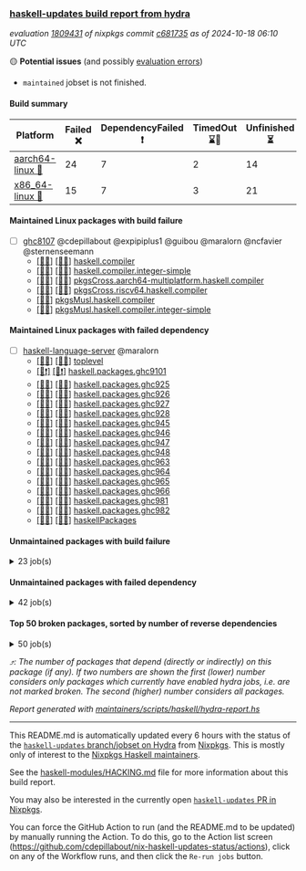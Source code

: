 ### [haskell-updates build report from hydra](https://hydra.nixos.org/jobset/nixpkgs/haskell-updates)
*evaluation [1809431](https://hydra.nixos.org/eval/1809431) of nixpkgs commit [c681735](https://github.com/NixOS/nixpkgs/commits/c681735bf737b461637da8c6e8897583eb605596) as of 2024-10-18 06:10 UTC*

🟡 **Potential issues** (and possibly [evaluation errors](https://hydra.nixos.org/jobset/nixpkgs/haskell-updates))
  * `maintained` jobset is not finished.

#### Build summary

 | Platform | Failed ❌ | DependencyFailed ❗ | TimedOut ⌛🚫 | Unfinished ⏳ | Success ✅ | 
 | --- | --- | --- | --- | --- | --- | 
 | [aarch64-linux 📱](https://hydra.nixos.org/eval/1809431?filter=.aarch64-linux) | 24 | 7 | 2 | 14 | 6572 | 
 | [x86_64-linux 🐧](https://hydra.nixos.org/eval/1809431?filter=.x86_64-linux) | 15 | 7 | 3 | 21 | 6617 | 
#### Maintained Linux packages with build failure
- [ ] [ghc8107](https://hydra.nixos.org/eval/1809431?filter=ghc8107) @cdepillabout @expipiplus1 @guibou @maralorn @ncfavier @sternenseemann
  - [[📱✅]](https://hydra.nixos.org/build/275143137) [[🐧✅]](https://hydra.nixos.org/build/275133413) [haskell.compiler](https://hydra.nixos.org/eval/1809431?filter=haskell.compiler.ghc8107)
  - [[📱✅]](https://hydra.nixos.org/build/275137041) [[🐧✅]](https://hydra.nixos.org/build/275133928) [haskell.compiler.integer-simple](https://hydra.nixos.org/eval/1809431?filter=haskell.compiler.integer-simple.ghc8107)
  - [[📱✅]](https://hydra.nixos.org/build/275141601) [[🐧✅]](https://hydra.nixos.org/build/275141099) [pkgsCross.aarch64-multiplatform.haskell.compiler](https://hydra.nixos.org/eval/1809431?filter=pkgsCross.aarch64-multiplatform.haskell.compiler.ghc8107)
  - [[📱❌]](https://hydra.nixos.org/build/275134278) [[🐧❌]](https://hydra.nixos.org/build/275143167) [pkgsCross.riscv64.haskell.compiler](https://hydra.nixos.org/eval/1809431?filter=pkgsCross.riscv64.haskell.compiler.ghc8107)
  -  [[🐧✅]](https://hydra.nixos.org/build/275140069) [pkgsMusl.haskell.compiler](https://hydra.nixos.org/eval/1809431?filter=pkgsMusl.haskell.compiler.ghc8107)
  -  [[🐧✅]](https://hydra.nixos.org/build/275133022) [pkgsMusl.haskell.compiler.integer-simple](https://hydra.nixos.org/eval/1809431?filter=pkgsMusl.haskell.compiler.integer-simple.ghc8107)
#### Maintained Linux packages with failed dependency
- [ ] [haskell-language-server](https://hydra.nixos.org/eval/1809431?filter=haskell-language-server) @maralorn
  - [[📱✅]](https://hydra.nixos.org/build/275143224) [[🐧✅]](https://hydra.nixos.org/build/275145126) [toplevel](https://hydra.nixos.org/eval/1809431?filter=haskell-language-server)
  - [[📱❗]](https://hydra.nixos.org/build/275522624) [[🐧❗]](https://hydra.nixos.org/build/275522643) [haskell.packages.ghc9101](https://hydra.nixos.org/eval/1809431?filter=haskell.packages.ghc9101.haskell-language-server)
  - [[📱✅]](https://hydra.nixos.org/build/275134753) [[🐧✅]](https://hydra.nixos.org/build/275135214) [haskell.packages.ghc925](https://hydra.nixos.org/eval/1809431?filter=haskell.packages.ghc925.haskell-language-server)
  - [[📱✅]](https://hydra.nixos.org/build/275142274) [[🐧✅]](https://hydra.nixos.org/build/275135511) [haskell.packages.ghc926](https://hydra.nixos.org/eval/1809431?filter=haskell.packages.ghc926.haskell-language-server)
  - [[📱✅]](https://hydra.nixos.org/build/275133987) [[🐧✅]](https://hydra.nixos.org/build/275140445) [haskell.packages.ghc927](https://hydra.nixos.org/eval/1809431?filter=haskell.packages.ghc927.haskell-language-server)
  - [[📱✅]](https://hydra.nixos.org/build/275138048) [[🐧✅]](https://hydra.nixos.org/build/275140557) [haskell.packages.ghc928](https://hydra.nixos.org/eval/1809431?filter=haskell.packages.ghc928.haskell-language-server)
  - [[📱✅]](https://hydra.nixos.org/build/275137201) [[🐧✅]](https://hydra.nixos.org/build/275140213) [haskell.packages.ghc945](https://hydra.nixos.org/eval/1809431?filter=haskell.packages.ghc945.haskell-language-server)
  - [[📱✅]](https://hydra.nixos.org/build/275146481) [[🐧✅]](https://hydra.nixos.org/build/275133961) [haskell.packages.ghc946](https://hydra.nixos.org/eval/1809431?filter=haskell.packages.ghc946.haskell-language-server)
  - [[📱✅]](https://hydra.nixos.org/build/275146574) [[🐧✅]](https://hydra.nixos.org/build/275142399) [haskell.packages.ghc947](https://hydra.nixos.org/eval/1809431?filter=haskell.packages.ghc947.haskell-language-server)
  - [[📱✅]](https://hydra.nixos.org/build/275143814) [[🐧✅]](https://hydra.nixos.org/build/275137605) [haskell.packages.ghc948](https://hydra.nixos.org/eval/1809431?filter=haskell.packages.ghc948.haskell-language-server)
  - [[📱✅]](https://hydra.nixos.org/build/275133513) [[🐧✅]](https://hydra.nixos.org/build/275140938) [haskell.packages.ghc963](https://hydra.nixos.org/eval/1809431?filter=haskell.packages.ghc963.haskell-language-server)
  - [[📱✅]](https://hydra.nixos.org/build/275137612) [[🐧✅]](https://hydra.nixos.org/build/275138102) [haskell.packages.ghc964](https://hydra.nixos.org/eval/1809431?filter=haskell.packages.ghc964.haskell-language-server)
  - [[📱✅]](https://hydra.nixos.org/build/275135201) [[🐧✅]](https://hydra.nixos.org/build/275146938) [haskell.packages.ghc965](https://hydra.nixos.org/eval/1809431?filter=haskell.packages.ghc965.haskell-language-server)
  - [[📱✅]](https://hydra.nixos.org/build/275136745) [[🐧✅]](https://hydra.nixos.org/build/275137636) [haskell.packages.ghc966](https://hydra.nixos.org/eval/1809431?filter=haskell.packages.ghc966.haskell-language-server)
  - [[📱✅]](https://hydra.nixos.org/build/275139800) [[🐧✅]](https://hydra.nixos.org/build/275136416) [haskell.packages.ghc981](https://hydra.nixos.org/eval/1809431?filter=haskell.packages.ghc981.haskell-language-server)
  - [[📱✅]](https://hydra.nixos.org/build/275138068) [[🐧✅]](https://hydra.nixos.org/build/275134294) [haskell.packages.ghc982](https://hydra.nixos.org/eval/1809431?filter=haskell.packages.ghc982.haskell-language-server)
  - [[📱✅]](https://hydra.nixos.org/build/275134929) [[🐧✅]](https://hydra.nixos.org/build/275138372) [haskellPackages](https://hydra.nixos.org/eval/1809431?filter=haskellPackages.haskell-language-server)
#### Unmaintained packages with build failure
<details><summary>23 job(s) </summary>

- [ ] [[📱❌]](https://hydra.nixos.org/build/275133735) [[🐧❌]](https://hydra.nixos.org/build/275139962) [haskellPackages.phladiprelio-general-datatype](https://hydra.nixos.org/eval/1809431?filter=haskellPackages.phladiprelio-general-datatype)  ⤴️ 3 | 3
- [ ] [[📱❌]](https://hydra.nixos.org/build/275138479) [[🐧❌]](https://hydra.nixos.org/build/275136298) [haskellPackages.ukrainian-phonetics-basic-array](https://hydra.nixos.org/eval/1809431?filter=haskellPackages.ukrainian-phonetics-basic-array)  ⤴️ 2 | 13
- [ ] [[📱❌]](https://hydra.nixos.org/build/275136357) [[🐧❌]](https://hydra.nixos.org/build/275143090) [haskellPackages.phonetic-languages-phonetics-basics](https://hydra.nixos.org/eval/1809431?filter=haskellPackages.phonetic-languages-phonetics-basics)  ⤴️ 2 | 5
- [ ] [[📱❌]](https://hydra.nixos.org/build/275140660) [[🐧❌]](https://hydra.nixos.org/build/275138098) [haskellPackages.phonetic-languages-ukrainian-array](https://hydra.nixos.org/eval/1809431?filter=haskellPackages.phonetic-languages-ukrainian-array)  ⤴️ 1 | 3
- [ ] [[📱❌]](https://hydra.nixos.org/build/275137749) [[🐧✅]](https://hydra.nixos.org/build/275133748) [haskellPackages.nlopt-haskell](https://hydra.nixos.org/eval/1809431?filter=haskellPackages.nlopt-haskell)  ⤴️ 1 | 1
- [ ] [[📱❌]](https://hydra.nixos.org/build/275143790) [[🐧✅]](https://hydra.nixos.org/build/275139212) [haskellPackages.freetype2](https://hydra.nixos.org/eval/1809431?filter=haskellPackages.freetype2)  ⤴️ 0 | 12
- [ ] [[📱❌]](https://hydra.nixos.org/build/275144835) [[🐧✅]](https://hydra.nixos.org/build/275145197) [haskellPackages.hw-simd](https://hydra.nixos.org/eval/1809431?filter=haskellPackages.hw-simd)  ⤴️ 0 | 9
- [ ] [[📱❌]](https://hydra.nixos.org/build/275142569) [[🐧❌]](https://hydra.nixos.org/build/275141793) [haskellPackages.free-alacarte](https://hydra.nixos.org/eval/1809431?filter=haskellPackages.free-alacarte)  ⤴️ 0 | 2
- [ ] [[📱❌]](https://hydra.nixos.org/build/275135619) [[🐧✅]](https://hydra.nixos.org/build/275140417) [haskellPackages.GOST34112012-Hash](https://hydra.nixos.org/eval/1809431?filter=haskellPackages.GOST34112012-Hash) 
- [ ] [[📱❌]](https://hydra.nixos.org/build/275136420) [[🐧✅]](https://hydra.nixos.org/build/275136977) [haskellPackages.HsASA](https://hydra.nixos.org/eval/1809431?filter=haskellPackages.HsASA) 
- [ ] [[📱❌]](https://hydra.nixos.org/build/275145196) [[🐧❌]](https://hydra.nixos.org/build/275141563) [haskellPackages.github-app-token](https://hydra.nixos.org/eval/1809431?filter=haskellPackages.github-app-token) 
- [ ] [[📱❌]](https://hydra.nixos.org/build/275133904) [[🐧❌]](https://hydra.nixos.org/build/275138146) [haskellPackages.harpie](https://hydra.nixos.org/eval/1809431?filter=haskellPackages.harpie) 
- [ ] [[📱❌]](https://hydra.nixos.org/build/275133947) [[🐧❌]](https://hydra.nixos.org/build/275143966) [haskellPackages.json-to-type](https://hydra.nixos.org/eval/1809431?filter=haskellPackages.json-to-type) 
- [ ] [[📱❌]](https://hydra.nixos.org/build/275135926) [[🐧❌]](https://hydra.nixos.org/build/275140771) [haskellPackages.minion-openapi3](https://hydra.nixos.org/eval/1809431?filter=haskellPackages.minion-openapi3) 
- [ ] [[📱❌]](https://hydra.nixos.org/build/275135200) [[🐧❌]](https://hydra.nixos.org/build/275146693) [haskellPackages.mockcat](https://hydra.nixos.org/eval/1809431?filter=haskellPackages.mockcat) 
- [ ] [[📱❌]](https://hydra.nixos.org/build/275139254) [[🐧❌]](https://hydra.nixos.org/build/275145626) [haskellPackages.paseto](https://hydra.nixos.org/eval/1809431?filter=haskellPackages.paseto) 
- [ ] [[📱❌]](https://hydra.nixos.org/build/275141480) [[🐧❌]](https://hydra.nixos.org/build/275144296) [haskellPackages.polysemy-blockfrost](https://hydra.nixos.org/eval/1809431?filter=haskellPackages.polysemy-blockfrost) 
- [ ] [[📱❌]](https://hydra.nixos.org/build/275133911) [[🐧⌛🚫]](https://hydra.nixos.org/build/275134915) [haskellPackages.significant-figures](https://hydra.nixos.org/eval/1809431?filter=haskellPackages.significant-figures) 
- [ ] [[📱❌]](https://hydra.nixos.org/build/275138606) [[🐧✅]](https://hydra.nixos.org/build/275138072) [haskellPackages.simdutf](https://hydra.nixos.org/eval/1809431?filter=haskellPackages.simdutf) 
- [ ] [[📱❌]](https://hydra.nixos.org/build/275134700) [[🐧❌]](https://hydra.nixos.org/build/275140265) [haskellPackages.tasty-flaky](https://hydra.nixos.org/eval/1809431?filter=haskellPackages.tasty-flaky) 
- [ ] [[📱❌]](https://hydra.nixos.org/build/275140675) [[🐧✅]](https://hydra.nixos.org/build/275136232) [haskellPackages.tasty-papi](https://hydra.nixos.org/eval/1809431?filter=haskellPackages.tasty-papi) 
- [ ] [[📱❌]](https://hydra.nixos.org/build/275145464) [[🐧✅]](https://hydra.nixos.org/build/275135779) [haskellPackages.twobitreader](https://hydra.nixos.org/eval/1809431?filter=haskellPackages.twobitreader) 
- [ ] [[📱❌]](https://hydra.nixos.org/build/275144097) [[🐧❌]](https://hydra.nixos.org/build/275135174) [haskellPackages.yggdrasil-schema](https://hydra.nixos.org/eval/1809431?filter=haskellPackages.yggdrasil-schema) 
</details>

#### Unmaintained packages with failed dependency
<details><summary>42 job(s) </summary>

- [ ] [hpack](https://hydra.nixos.org/eval/1809431?filter=hpack)  ⤴️ 3 | 15
  - [[📱✅]](https://hydra.nixos.org/build/275143435) [[🐧✅]](https://hydra.nixos.org/build/275143537) [toplevel](https://hydra.nixos.org/eval/1809431?filter=hpack)
  - [[📱✅]](https://hydra.nixos.org/build/275142702) [[🐧✅]](https://hydra.nixos.org/build/275138717) [haskell.packages.ghc8107](https://hydra.nixos.org/eval/1809431?filter=haskell.packages.ghc8107.hpack)
  - [[📱✅]](https://hydra.nixos.org/build/275133345) [[🐧✅]](https://hydra.nixos.org/build/275145735) [haskell.packages.ghc902](https://hydra.nixos.org/eval/1809431?filter=haskell.packages.ghc902.hpack)
  - [[📱✅]](https://hydra.nixos.org/build/275136739) [[🐧✅]](https://hydra.nixos.org/build/275146082) [haskell.packages.ghc925](https://hydra.nixos.org/eval/1809431?filter=haskell.packages.ghc925.hpack)
  - [[📱✅]](https://hydra.nixos.org/build/275134847) [[🐧✅]](https://hydra.nixos.org/build/275139310) [haskell.packages.ghc926](https://hydra.nixos.org/eval/1809431?filter=haskell.packages.ghc926.hpack)
  - [[📱✅]](https://hydra.nixos.org/build/275146369) [[🐧✅]](https://hydra.nixos.org/build/275144995) [haskell.packages.ghc927](https://hydra.nixos.org/eval/1809431?filter=haskell.packages.ghc927.hpack)
  - [[📱✅]](https://hydra.nixos.org/build/275134987) [[🐧✅]](https://hydra.nixos.org/build/275142922) [haskell.packages.ghc928](https://hydra.nixos.org/eval/1809431?filter=haskell.packages.ghc928.hpack)
  - [[📱✅]](https://hydra.nixos.org/build/275138559) [[🐧✅]](https://hydra.nixos.org/build/275142264) [haskell.packages.ghc945](https://hydra.nixos.org/eval/1809431?filter=haskell.packages.ghc945.hpack)
  - [[📱✅]](https://hydra.nixos.org/build/275143107) [[🐧✅]](https://hydra.nixos.org/build/275136403) [haskell.packages.ghc946](https://hydra.nixos.org/eval/1809431?filter=haskell.packages.ghc946.hpack)
  - [[📱✅]](https://hydra.nixos.org/build/275139012) [[🐧✅]](https://hydra.nixos.org/build/275136484) [haskell.packages.ghc947](https://hydra.nixos.org/eval/1809431?filter=haskell.packages.ghc947.hpack)
  - [[📱✅]](https://hydra.nixos.org/build/275137771) [[🐧✅]](https://hydra.nixos.org/build/275143720) [haskell.packages.ghc948](https://hydra.nixos.org/eval/1809431?filter=haskell.packages.ghc948.hpack)
  - [[📱✅]](https://hydra.nixos.org/build/275144009) [[🐧✅]](https://hydra.nixos.org/build/275134935) [haskell.packages.ghc963](https://hydra.nixos.org/eval/1809431?filter=haskell.packages.ghc963.hpack)
  - [[📱✅]](https://hydra.nixos.org/build/275145954) [[🐧✅]](https://hydra.nixos.org/build/275133795) [haskell.packages.ghc964](https://hydra.nixos.org/eval/1809431?filter=haskell.packages.ghc964.hpack)
  - [[📱✅]](https://hydra.nixos.org/build/275140212) [[🐧✅]](https://hydra.nixos.org/build/275145995) [haskell.packages.ghc965](https://hydra.nixos.org/eval/1809431?filter=haskell.packages.ghc965.hpack)
  - [[📱✅]](https://hydra.nixos.org/build/275145030) [[🐧✅]](https://hydra.nixos.org/build/275138641) [haskell.packages.ghc966](https://hydra.nixos.org/eval/1809431?filter=haskell.packages.ghc966.hpack)
  - [[📱✅]](https://hydra.nixos.org/build/275133197) [[🐧✅]](https://hydra.nixos.org/build/275142306) [haskell.packages.ghc981](https://hydra.nixos.org/eval/1809431?filter=haskell.packages.ghc981.hpack)
  - [[📱✅]](https://hydra.nixos.org/build/275136980) [[🐧❗]](https://hydra.nixos.org/build/275137357) [haskell.packages.ghc982](https://hydra.nixos.org/eval/1809431?filter=haskell.packages.ghc982.hpack)
  - [[📱✅]](https://hydra.nixos.org/build/275133621) [[🐧✅]](https://hydra.nixos.org/build/275134543) [haskellPackages](https://hydra.nixos.org/eval/1809431?filter=haskellPackages.hpack)
- [ ] [hoogle](https://hydra.nixos.org/eval/1809431?filter=hoogle)  ⤴️ 1 | 5
  - [[📱❗]](https://hydra.nixos.org/build/275144907) [[🐧✅]](https://hydra.nixos.org/build/275134582) [haskell.packages.ghc8107](https://hydra.nixos.org/eval/1809431?filter=haskell.packages.ghc8107.hoogle)
  - [[📱✅]](https://hydra.nixos.org/build/275145588) [[🐧✅]](https://hydra.nixos.org/build/275134825) [haskell.packages.ghc902](https://hydra.nixos.org/eval/1809431?filter=haskell.packages.ghc902.hoogle)
  - [[📱✅]](https://hydra.nixos.org/build/275139643) [[🐧✅]](https://hydra.nixos.org/build/275133213) [haskell.packages.ghc925](https://hydra.nixos.org/eval/1809431?filter=haskell.packages.ghc925.hoogle)
  - [[📱✅]](https://hydra.nixos.org/build/275143985) [[🐧✅]](https://hydra.nixos.org/build/275144275) [haskell.packages.ghc926](https://hydra.nixos.org/eval/1809431?filter=haskell.packages.ghc926.hoogle)
  - [[📱✅]](https://hydra.nixos.org/build/275144395) [[🐧✅]](https://hydra.nixos.org/build/275144592) [haskell.packages.ghc927](https://hydra.nixos.org/eval/1809431?filter=haskell.packages.ghc927.hoogle)
  - [[📱✅]](https://hydra.nixos.org/build/275135309) [[🐧✅]](https://hydra.nixos.org/build/275139286) [haskell.packages.ghc928](https://hydra.nixos.org/eval/1809431?filter=haskell.packages.ghc928.hoogle)
  - [[📱✅]](https://hydra.nixos.org/build/275136249) [[🐧✅]](https://hydra.nixos.org/build/275134426) [haskell.packages.ghc945](https://hydra.nixos.org/eval/1809431?filter=haskell.packages.ghc945.hoogle)
  - [[📱✅]](https://hydra.nixos.org/build/275134465) [[🐧✅]](https://hydra.nixos.org/build/275136708) [haskell.packages.ghc946](https://hydra.nixos.org/eval/1809431?filter=haskell.packages.ghc946.hoogle)
  - [[📱✅]](https://hydra.nixos.org/build/275134741) [[🐧✅]](https://hydra.nixos.org/build/275146648) [haskell.packages.ghc947](https://hydra.nixos.org/eval/1809431?filter=haskell.packages.ghc947.hoogle)
  - [[📱✅]](https://hydra.nixos.org/build/275137293) [[🐧✅]](https://hydra.nixos.org/build/275137383) [haskell.packages.ghc948](https://hydra.nixos.org/eval/1809431?filter=haskell.packages.ghc948.hoogle)
  - [[📱✅]](https://hydra.nixos.org/build/275144311) [[🐧✅]](https://hydra.nixos.org/build/275144889) [haskell.packages.ghc963](https://hydra.nixos.org/eval/1809431?filter=haskell.packages.ghc963.hoogle)
  - [[📱✅]](https://hydra.nixos.org/build/275137042) [[🐧✅]](https://hydra.nixos.org/build/275135390) [haskell.packages.ghc964](https://hydra.nixos.org/eval/1809431?filter=haskell.packages.ghc964.hoogle)
  - [[📱✅]](https://hydra.nixos.org/build/275143465) [[🐧✅]](https://hydra.nixos.org/build/275142848) [haskell.packages.ghc965](https://hydra.nixos.org/eval/1809431?filter=haskell.packages.ghc965.hoogle)
  - [[📱✅]](https://hydra.nixos.org/build/275141125) [[🐧✅]](https://hydra.nixos.org/build/275137566) [haskell.packages.ghc966](https://hydra.nixos.org/eval/1809431?filter=haskell.packages.ghc966.hoogle)
  - [[📱✅]](https://hydra.nixos.org/build/275141860) [[🐧✅]](https://hydra.nixos.org/build/275143553) [haskell.packages.ghc981](https://hydra.nixos.org/eval/1809431?filter=haskell.packages.ghc981.hoogle)
  - [[📱✅]](https://hydra.nixos.org/build/275137180) [[🐧❗]](https://hydra.nixos.org/build/275141367) [haskell.packages.ghc982](https://hydra.nixos.org/eval/1809431?filter=haskell.packages.ghc982.hoogle)
  - [[📱✅]](https://hydra.nixos.org/build/275145168) [[🐧✅]](https://hydra.nixos.org/build/275141042) [haskellPackages](https://hydra.nixos.org/eval/1809431?filter=haskellPackages.hoogle)
- [ ] [[📱❗]](https://hydra.nixos.org/build/275136451) [[🐧❗]](https://hydra.nixos.org/build/275141544) [haskellPackages.phladiprelio-general-shared](https://hydra.nixos.org/eval/1809431?filter=haskellPackages.phladiprelio-general-shared)  ⤴️ 1 | 1
- [ ] [[📱❗]](https://hydra.nixos.org/build/275135260) [[🐧❗]](https://hydra.nixos.org/build/275146103) [haskellPackages.phladiprelio-ukrainian-shared](https://hydra.nixos.org/eval/1809431?filter=haskellPackages.phladiprelio-ukrainian-shared)  ⤴️ 1 | 1
- [ ] [[📱❗]](https://hydra.nixos.org/build/275132822) [[🐧✅]](https://hydra.nixos.org/build/275133736) [haskellPackages.hmatrix-nlopt](https://hydra.nixos.org/eval/1809431?filter=haskellPackages.hmatrix-nlopt) 
- [ ] [[📱❗]](https://hydra.nixos.org/build/275139154) [[🐧❗]](https://hydra.nixos.org/build/275133109) [haskellPackages.phladiprelio-general-simple](https://hydra.nixos.org/eval/1809431?filter=haskellPackages.phladiprelio-general-simple) 
- [ ] [[📱❗]](https://hydra.nixos.org/build/275139053) [[🐧❗]](https://hydra.nixos.org/build/275133589) [haskellPackages.phladiprelio-ukrainian-simple](https://hydra.nixos.org/eval/1809431?filter=haskellPackages.phladiprelio-ukrainian-simple) 
</details>

#### Top 50 broken packages, sorted by number of reverse dependencies
<details><summary>50 job(s) </summary>

[gogol-core](https://packdeps.haskellers.com/reverse/gogol-core) ⤴️ 184  
[haskell98](https://packdeps.haskellers.com/reverse/haskell98) ⤴️ 152  
[failure](https://packdeps.haskellers.com/reverse/failure) ⤴️ 72  
[enumerator](https://packdeps.haskellers.com/reverse/enumerator) ⤴️ 56  
[connection](https://packdeps.haskellers.com/reverse/connection) ⤴️ 53  
[util](https://packdeps.haskellers.com/reverse/util) ⤴️ 49  
[derive](https://packdeps.haskellers.com/reverse/derive) ⤴️ 48  
[web-routes](https://packdeps.haskellers.com/reverse/web-routes) ⤴️ 43  
[accelerate](https://packdeps.haskellers.com/reverse/accelerate) ⤴️ 42  
[syb-with-class](https://packdeps.haskellers.com/reverse/syb-with-class) ⤴️ 42  
[MonadCatchIO-transformers](https://packdeps.haskellers.com/reverse/MonadCatchIO-transformers) ⤴️ 41  
[TypeCompose](https://packdeps.haskellers.com/reverse/TypeCompose) ⤴️ 41  
[PrimitiveArray](https://packdeps.haskellers.com/reverse/PrimitiveArray) ⤴️ 35  
[crypto-random](https://packdeps.haskellers.com/reverse/crypto-random) ⤴️ 35  
[rank1dynamic](https://packdeps.haskellers.com/reverse/rank1dynamic) ⤴️ 33  
[dual](https://packdeps.haskellers.com/reverse/dual) ⤴️ 32  
[hsp](https://packdeps.haskellers.com/reverse/hsp) ⤴️ 32  
[distributed-static](https://packdeps.haskellers.com/reverse/distributed-static) ⤴️ 31  
[language-ecmascript](https://packdeps.haskellers.com/reverse/language-ecmascript) ⤴️ 31  
[distributed-process](https://packdeps.haskellers.com/reverse/distributed-process) ⤴️ 30  
[iteratee](https://packdeps.haskellers.com/reverse/iteratee) ⤴️ 29  
[polysemy-time](https://packdeps.haskellers.com/reverse/polysemy-time) ⤴️ 29  
[composite-base](https://packdeps.haskellers.com/reverse/composite-base) ⤴️ 28  
[polysemy-resume](https://packdeps.haskellers.com/reverse/polysemy-resume) ⤴️ 28  
[polysemy-conc](https://packdeps.haskellers.com/reverse/polysemy-conc) ⤴️ 27  
[regexpr](https://packdeps.haskellers.com/reverse/regexpr) ⤴️ 27  
[crypto-numbers](https://packdeps.haskellers.com/reverse/crypto-numbers) ⤴️ 25  
[either-unwrap](https://packdeps.haskellers.com/reverse/either-unwrap) ⤴️ 25  
[polysemy-log](https://packdeps.haskellers.com/reverse/polysemy-log) ⤴️ 25  
[HList](https://packdeps.haskellers.com/reverse/HList) ⤴️ 24  
[web-routes-th](https://packdeps.haskellers.com/reverse/web-routes-th) ⤴️ 24  
[Crypto](https://packdeps.haskellers.com/reverse/Crypto) ⤴️ 22  
[crypto-pubkey](https://packdeps.haskellers.com/reverse/crypto-pubkey) ⤴️ 22  
[haskelldb](https://packdeps.haskellers.com/reverse/haskelldb) ⤴️ 22  
[wxdirect](https://packdeps.haskellers.com/reverse/wxdirect) ⤴️ 22  
[BiobaseTypes](https://packdeps.haskellers.com/reverse/BiobaseTypes) ⤴️ 21  
[alg](https://packdeps.haskellers.com/reverse/alg) ⤴️ 21  
[mmsyn2](https://packdeps.haskellers.com/reverse/mmsyn2) ⤴️ 21  
[userid](https://packdeps.haskellers.com/reverse/userid) ⤴️ 21  
[wxc](https://packdeps.haskellers.com/reverse/wxc) ⤴️ 21  
[biocore](https://packdeps.haskellers.com/reverse/biocore) ⤴️ 20  
[reform](https://packdeps.haskellers.com/reverse/reform) ⤴️ 20  
[wxcore](https://packdeps.haskellers.com/reverse/wxcore) ⤴️ 20  
[attoparsec-enumerator](https://packdeps.haskellers.com/reverse/attoparsec-enumerator) ⤴️ 19  
[bytestring-show](https://packdeps.haskellers.com/reverse/bytestring-show) ⤴️ 19  
[cprng-aes](https://packdeps.haskellers.com/reverse/cprng-aes) ⤴️ 19  
[fay](https://packdeps.haskellers.com/reverse/fay) ⤴️ 19  
[harp](https://packdeps.haskellers.com/reverse/harp) ⤴️ 19  
[hsx2hs](https://packdeps.haskellers.com/reverse/hsx2hs) ⤴️ 19  
[incipit](https://packdeps.haskellers.com/reverse/incipit) ⤴️ 19  
</details>


*⤴️: The number of packages that depend (directly or indirectly) on this package (if any). If two numbers are shown the first (lower) number considers only packages which currently have enabled hydra jobs, i.e. are not marked broken. The second (higher) number considers all packages.*

*Report generated with [maintainers/scripts/haskell/hydra-report.hs](https://github.com/NixOS/nixpkgs/blob/haskell-updates/maintainers/scripts/haskell/hydra-report.hs)*


----------------------------------------------------------------------

This README.md is automatically updated every 6 hours with the status of the
[`haskell-updates` branch/jobset on Hydra](https://hydra.nixos.org/jobset/nixpkgs/haskell-updates)
from [Nixpkgs](https://github.com/NixOS/nixpkgs).  This is mostly only of
interest to the [Nixpkgs Haskell maintainers](https://github.com/orgs/NixOS/teams/haskell).

See the
[haskell-modules/HACKING.md](https://github.com/NixOS/nixpkgs/blob/haskell-updates/pkgs/development/haskell-modules/HACKING.md)
file for more information about this build report.

You may also be interested in the currently open
[`haskell-updates` PR in Nixpkgs](https://github.com/nixos/nixpkgs/pulls?q=is%3Apr+is%3Aopen+head%3Ahaskell-updates).

You can force the GitHub Action to run (and the README.md to be updated) by
manually running the Action.  To do this, go to the Action list screen
(https://github.com/cdepillabout/nix-haskell-updates-status/actions),
click on any of the Workflow runs, and then click the `Re-run jobs` button.
